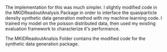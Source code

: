 The implementation for this was much simpler. I slightly modified code in the MKIDReadoutAnalysis Package in order to interface the quasiparticle density synthetic data generation method with my machine learning code. I trained my model on the poisson distributed data, then used my existing evaluation framework to characterize it's performance.

The MKIDReadoutAnalsis Folder contains the modified code for the synthetic data generation package.
